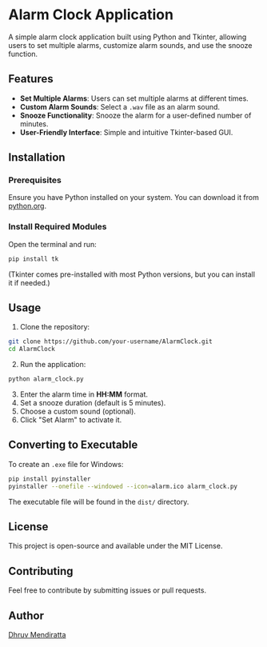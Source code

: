 # Alarm Clock Application

A simple alarm clock application built using Python and Tkinter, allowing users to set multiple alarms, customize alarm sounds, and use the snooze function.

## Features
- **Set Multiple Alarms**: Users can set multiple alarms at different times.
- **Custom Alarm Sounds**: Select a `.wav` file as an alarm sound.
- **Snooze Functionality**: Snooze the alarm for a user-defined number of minutes.
- **User-Friendly Interface**: Simple and intuitive Tkinter-based GUI.

## Installation

### Prerequisites
Ensure you have Python installed on your system. You can download it from [python.org](https://www.python.org/downloads/).

### Install Required Modules
Open the terminal and run:
```sh
pip install tk
```
(Tkinter comes pre-installed with most Python versions, but you can install it if needed.)

## Usage
1. Clone the repository:
```sh
git clone https://github.com/your-username/AlarmClock.git
cd AlarmClock
```
2. Run the application:
```sh
python alarm_clock.py
```
3. Enter the alarm time in **HH:MM** format.
4. Set a snooze duration (default is 5 minutes).
5. Choose a custom sound (optional).
6. Click "Set Alarm" to activate it.

## Converting to Executable
To create an `.exe` file for Windows:
```sh
pip install pyinstaller
pyinstaller --onefile --windowed --icon=alarm.ico alarm_clock.py
```
The executable file will be found in the `dist/` directory.

## License
This project is open-source and available under the MIT License.

## Contributing
Feel free to contribute by submitting issues or pull requests.

## Author
[Dhruv Mendiratta](https://github.com/your-username)

